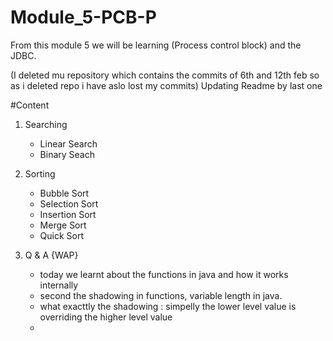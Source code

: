 # Module_5-PCB-P
From this module 5 we will be learning (Process control block) 
and the JDBC.

(I deleted mu repository which contains the commits of 6th and 12th feb so as i deleted repo i have aslo lost my commits)
Updating Readme by last one

#Content

1. Searching
   - Linear Search
   - Binary Seach
   
2. Sorting
   - Bubble Sort
   - Selection Sort
   - Insertion Sort
   - Merge Sort
   - Quick Sort 

3. Q & A {WAP}
   - today we learnt about the functions in java and how it works internally
   - second the shadowing in functions, variable length in java.
   - what exacttly the shadowing : simpelly the lower level value is overriding the higher level value
   - 
   
   

